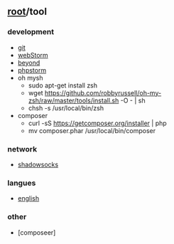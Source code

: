 ## [root](../README.md)/tool
### development
* [git](./development/git.md)
* [webStorm](./development/webStorm.md)
* [beyond](./development/beyond.md)
* [phpstorm](./development/phpStorm.md)
* oh mysh
  * sudo apt-get install zsh
  * wget https://github.com/robbyrussell/oh-my-zsh/raw/master/tools/install.sh -O - | sh
  * chsh -s /usr/local/bin/zsh
* composer
  * curl -sS https://getcomposer.org/installer | php
  * mv composer.phar /usr/local/bin/composer

### network
* [shadowsocks](./network/shadowsocks.md)

### langues
* [english](english/README.md)

### other
* [composeer]
